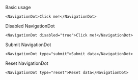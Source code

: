 Basic usage

```
<NavigationDot>Click me!</NavigationDot>
```

Disabled NavigationDot

```
<NavigationDot disabled="true">Click me!</NavigationDot>
```

Submit NavigationDot

```
<NavigationDot type="submit">Submit data</NavigationDot>
```

Reset NavigationDot

```
<NavigationDot type="reset">Reset data</NavigationDot>
```
